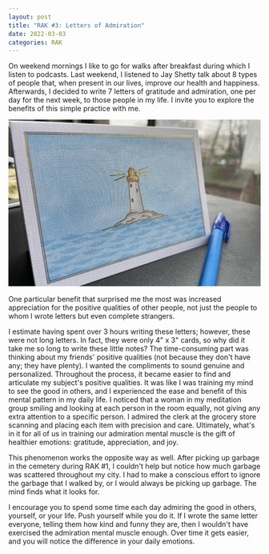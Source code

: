 ```yaml
---
layout: post
title: "RAK #3: Letters of Admiration"
date: 2022-03-03
categories: RAK
---
```


On weekend mornings I like to go for walks after breakfast during which I listen to podcasts. Last weekend, I listened to Jay Shetty talk about 8 types of people that, when present in our lives, improve our health and happiness. Afterwards, I decided to write 7 letters of gratitude and admiration, one per day for the next week, to those people in my life. I invite you to explore the benefits of this simple practice with me.

![My maritime cards](/images/blog/rak/card.jpeg)

One particular benefit that surprised me the most was increased appreciation for the positive qualities of other people, not just the people to whom I wrote letters but even complete strangers.

I estimate having spent over 3 hours writing these letters; however, these were not long letters. In fact, they were only 4" x 3" cards, so why did it take me so long to write these little notes? The time-consuming part was thinking about my friends' positive qualities (not because they don't have any; they have plenty). I wanted the compliments to sound genuine and personalized. Throughout the process, it became easier to find and articulate my subject's positive qualities. It was like I was training my mind to see the good in others, and I experienced the ease and benefit of this mental pattern in my daily life. I noticed that a woman in my meditation group smiling and looking at each person in the room equally, not giving any extra attention to a specific person. I admired the clerk at the grocery store scanning and placing each item with precision and care. Ultimately, what's in it for all of us in training our admiration mental muscle is the gift of healthier emotions: gratitude, appreciation, and joy.

This phenomenon works the opposite way as well. After picking up garbage in the cemetery during RAK #1, I couldn't help but notice how much garbage was scattered throughout my city. I had to make a conscious effort to ignore the garbage that I walked by, or I would always be picking up garbage. The mind finds what it looks for.

I encourage you to spend some time each day admiring the good in others, yourself, or your life. Push yourself while you do it. If I wrote the same letter everyone, telling them how kind and funny they are, then I wouldn't have exercised the admiration mental muscle enough. Over time it gets easier, and you will notice the difference in your daily emotions.
